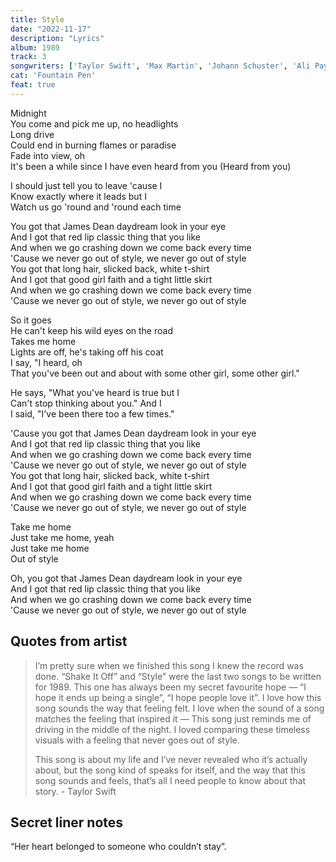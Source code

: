 ```yaml
---
title: Style
date: "2022-11-17"
description: "Lyrics"
album: 1989
track: 3
songwriters: ['Taylor Swift', 'Max Martin', 'Johann Schuster', 'Ali Payami']
cat: 'Fountain Pen'
feat: true
---
```

<p className="verse-one">
Midnight <br />
You come and pick me up, no headlights <br />
Long drive <br />
Could end in burning flames or paradise <br />
Fade into view, oh <br />
It's been a while since I have even heard from you (Heard from you) <br />
</p>
<p className="pre-chorus">
I should just tell you to leave 'cause I <br />
Know exactly where it leads but I <br />
Watch us go 'round and 'round each time <br />
</p>
<p className="chorus">
You got that James Dean daydream look in your eye <br />
And I got that red lip classic thing that you like <br />
And when we go crashing down we come back every time <br />
'Cause we never go out of style, we never go out of style <br />
You got that long hair, slicked back, white t-shirt <br />
And I got that good girl faith and a tight little skirt <br />
And when we go crashing down we come back every time <br />
'Cause we never go out of style, we never go out of style <br />
</p>
<p className="verse-two">
So it goes <br />
He can't keep his wild eyes on the road <br />
Takes me home <br />
Lights are off, he's taking off his coat <br />
I say, "I heard, oh <br />
That you've been out and about with some other girl, some other girl." <br />
</p>
<p className="pre-chorus">
He says, "What you've heard is true but I <br />
Can't stop thinking about you." And I <br />
I said, "I've been there too a few times." <br />
</p>
<p className="chorus">
'Cause you got that James Dean daydream look in your eye <br />
And I got that red lip classic thing that you like <br />
And when we go crashing down we come back every time <br />
'Cause we never go out of style, we never go out of style <br />
You got that long hair, slicked back, white t-shirt <br />
And I got that good girl faith and a tight little skirt <br />
And when we go crashing down we come back every time <br />
'Cause we never go out of style, we never go out of style <br />
</p>
<p className="bridge">
Take me home <br />
Just take me home, yeah <br />
Just take me home <br />
Out of style <br />
</p>
<p className="chorus">
Oh, you got that James Dean daydream look in your eye <br />
And I got that red lip classic thing that you like <br />
And when we go crashing down we come back every time <br />
'Cause we never go out of style, we never go out of style <br />
</p>



## Quotes from artist
<blockquote>
I’m pretty sure when we finished this song I knew the record was done. “Shake It Off” and “Style” were the last two songs to be written for 1989. This one has always been my secret favourite hope — “I hope it ends up being a single”, “I hope people love it”. I love how this song sounds the way that feeling felt. I love when the sound of a song matches the feeling that inspired it — This song just reminds me of driving in the middle of the night. I loved comparing these timeless visuals with a feeling that never goes out of style.

This song is about my life and I’ve never revealed who it’s actually about, but the song kind of speaks for itself, and the way that this song sounds and feels, that’s all I need people to know about that story. - Taylor Swift
</blockquote>

## Secret liner notes
“Her heart belonged to someone who couldn’t stay”.